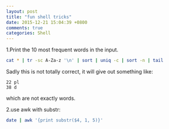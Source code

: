 ```yaml
---
layout: post
title: "fun shell tricks"
date: 2015-12-21 15:04:39 +0800
comments: true
categories: Shell	
---
```

1.Print the 10 most frequent words in the input.

```sh
cat * | tr -sc A-Za-z '\n' | sort | uniq -c | sort -n | tail
```

Sadly this is not totally correct, it will give out something like:

```
22 pl
38 d
```

which are not exactly words.

2.use awk with substr:

```sh
date | awk '{print substr($4, 1, 5)}'
```